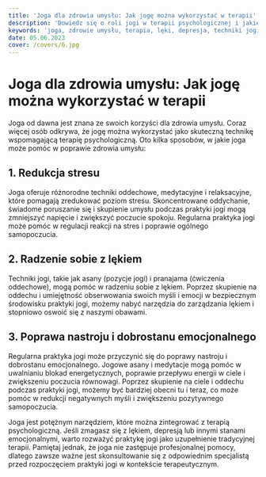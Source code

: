 ```yaml
---
title: 'Joga dla zdrowia umysłu: Jak jogę można wykorzystać w terapii'
description: 'Dowiedz się o roli jogi w terapii psychologicznej i jakie techniki jogi mogą pomóc w radzeniu sobie z lękiem, depresją i innymi stanami emocjonalnymi. Otrzymaj wskazówki dotyczące praktyki jogi w celu poprawy zdrowia umysłu, redukcji stresu i zwiększenia dobrostanu emocjonalnego.'
keywords: 'joga, zdrowie umysłu, terapia, lęki, depresja, techniki jogi'
date: 05.06.2023
cover: /covers/6.jpg
---
```


# Joga dla zdrowia umysłu: Jak jogę można wykorzystać w terapii

Joga od dawna jest znana ze swoich korzyści dla zdrowia umysłu. Coraz więcej osób odkrywa, że jogę można wykorzystać jako skuteczną technikę wspomagającą terapię psychologiczną. Oto kilka sposobów, w jakie joga może pomóc w poprawie zdrowia umysłu:

## 1. Redukcja stresu

Joga oferuje różnorodne techniki oddechowe, medytacyjne i relaksacyjne, które pomagają zredukować poziom stresu. Skoncentrowane oddychanie, świadome poruszanie się i skupienie umysłu podczas praktyki jogi mogą zmniejszyć napięcie i zwiększyć poczucie spokoju. Regularna praktyka jogi może pomóc w regulacji reakcji na stres i poprawie ogólnego samopoczucia.

## 2. Radzenie sobie z lękiem

Techniki jogi, takie jak asany (pozycje jogi) i pranajama (ćwiczenia oddechowe), mogą pomóc w radzeniu sobie z lękiem. Poprzez skupienie na oddechu i umiejętność obserwowania swoich myśli i emocji w bezpiecznym środowisku praktyki jogi, możemy nabyć narzędzia do zarządzania lękiem i stopniowo oswoić się z naszymi obawami.

## 3. Poprawa nastroju i dobrostanu emocjonalnego

Regularna praktyka jogi może przyczynić się do poprawy nastroju i dobrostanu emocjonalnego. Jogowe asany i medytacje mogą pomóc w uwalnianiu blokad energetycznych, poprawie przepływu energii w ciele i zwiększeniu poczucia równowagi. Poprzez skupienie na ciele i oddechu podczas praktyki jogi, możemy być bardziej obecni tu i teraz, co może pomóc w redukcji negatywnych myśli i zwiększeniu pozytywnego samopoczucia.

Joga jest potężnym narzędziem, które można zintegrować z terapią psychologiczną. Jeśli zmagasz się z lękiem, depresją lub innymi stanami emocjonalnymi, warto rozważyć praktykę jogi jako uzupełnienie tradycyjnej terapii. Pamiętaj jednak, że joga nie zastępuje profesjonalnej pomocy, dlatego zawsze ważne jest skonsultowanie się z odpowiednim specjalistą przed rozpoczęciem praktyki jogi w kontekście terapeutycznym.

